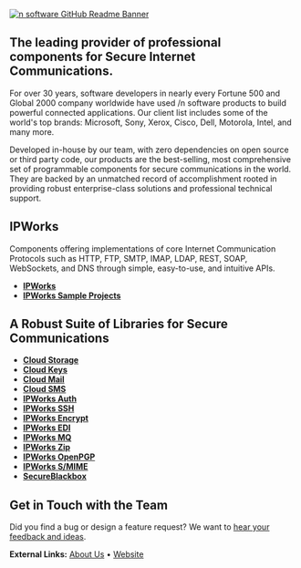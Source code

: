 [![n software GitHub Readme Banner]()](https://www.nsoftware.com/)

## The leading provider of professional components for Secure Internet Communications.

For over 30 years, software developers in nearly every Fortune 500 and Global 2000 company worldwide have used /n software products to build powerful connected applications. Our client list includes some of the world's top brands: Microsoft, Sony, Xerox, Cisco, Dell, Motorola, Intel, and many more.

Developed in-house by our team, with zero dependencies on open source or third party code, our products are the best-selling, most comprehensive set of programmable components for secure communications in the world. They are backed by an unmatched record of accomplishment rooted in providing robust enterprise-class solutions and professional technical support. 

## IPWorks

Components offering implementations of core Internet Communication Protocols such as HTTP, FTP, SMTP, IMAP, LDAP, REST, SOAP, WebSockets, and DNS through simple, easy-to-use, and intuitive APIs.

+ [**IPWorks**](https://www.nsoftware.com/ipworks)
+ [**IPWorks Sample Projects**](/ipworks)

## A Robust Suite of Libraries for Secure Communications

+ [**Cloud Storage**](https://www.nsoftware.com/cloudstorage)
+ [**Cloud Keys**](https://www.nsoftware.com/cloudkeys)
+ [**Cloud Mail**](https://www.nsoftware.com/cloudmail)
+ [**Cloud SMS**](https://www.nsoftware.com/cloudsms)
+ [**IPWorks Auth**](https://www.nsoftware.com/ipworksauth)
+ [**IPWorks SSH**](https://www.nsoftware.com/ipworksssh)
+ [**IPWorks Encrypt**](https://www.nsoftware.com/ipworksencrypt)
+ [**IPWorks EDI**](https://www.nsoftware.com/ipworksedi)
+ [**IPWorks MQ**](https://www.nsoftware.com/ipworksmq)
+ [**IPWorks Zip**](https://www.nsoftware.com/ipworkszip)
+ [**IPWorks OpenPGP**](https://www.nsoftware.com/ipworkspgp)
+ [**IPWorks S/MIME**](https://www.nsoftware.com/ipworkssmime)
+ [**SecureBlackbox**](https://www.nsoftware.com/sbb)

## Get in Touch with the Team
Did you find a bug or design a feature request? We want to [hear your feedback and ideas](https://www.nsoftware.com/support/submit).

**External Links:** [About Us](https://www.nsoftware.com/about-us/) • [Website](https://www.nsoftware.com/)
